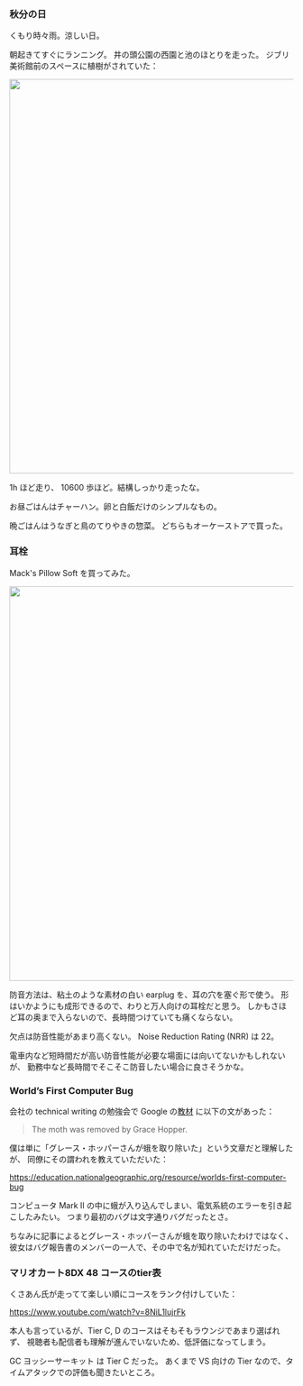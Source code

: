 ### 秋分の日

くもり時々雨。涼しい日。

朝起きてすぐにランニング。
井の頭公園の西園と池のほとりを走った。
ジブリ美術館前のスペースに植樹がされていた：

<img src="https://i.imgur.com/YZEwVIP.jpg" width="700">

1h ほど走り、 10600 歩ほど。結構しっかり走ったな。

お昼ごはんはチャーハン。卵と白飯だけのシンプルなもの。

晩ごはんはうなぎと鳥のてりやきの惣菜。
どちらもオーケーストアで買った。

### 耳栓

Mack's Pillow Soft を買ってみた。

<img src="https://i.imgur.com/kSZsLu6.jpg" width="700">

防音方法は、粘土のような素材の白い earplug を、耳の穴を塞ぐ形で使う。
形はいかようにも成形できるので、わりと万人向けの耳栓だと思う。
しかもさほど耳の奥まで入らないので、長時間つけていても痛くならない。

欠点は防音性能があまり高くない。
Noise Reduction Rating (NRR) は 22。

電車内など短時間だが高い防音性能が必要な場面には向いてないかもしれないが、
勤務中など長時間でそこそこ防音したい場合に良さそうかな。

### World’s First Computer Bug

会社の technical writing の勉強会で
Google の[教材](https://developers.google.com/tech-writing/onel/improve-sentences)
に以下の文があった：

> The moth was removed by Grace Hopper.

僕は単に「グレース・ホッパーさんが蛾を取り除いた」という文章だと理解したが、
同僚にその謂われを教えていただいた：

https://education.nationalgeographic.org/resource/worlds-first-computer-bug

コンピュータ Mark II の中に蛾が入り込んでしまい、電気系統のエラーを引き起こしたみたい。
つまり最初のバグは文字通りバグだったとさ。

ちなみに記事によるとグレース・ホッパーさんが蛾を取り除いたわけではなく、
彼女はバグ報告書のメンバーの一人で、その中で名が知れていただけだった。

### マリオカート8DX 48 コースのtier表

くさあん氏が走ってて楽しい順にコースをランク付けしていた：

https://www.youtube.com/watch?v=8NiL1lujrFk

本人も言っているが、Tier C, D のコースはそもそもラウンジであまり選ばれず、
視聴者も配信者も理解が進んでいないため、低評価になってしまう。

GC ヨッシーサーキット は Tier C だった。
あくまで VS 向けの Tier なので、タイムアタックでの評価も聞きたいところ。